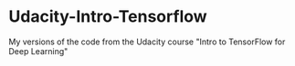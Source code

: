 # Udacity-Intro-Tensorflow
My versions of the code from the Udacity course "Intro to TensorFlow for Deep Learning"
